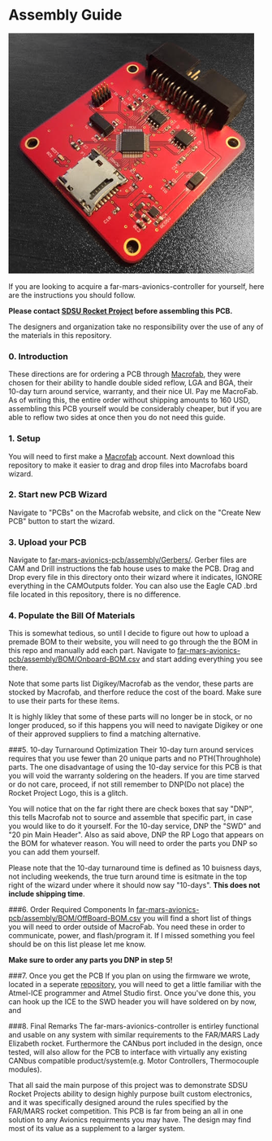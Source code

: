 # Assembly Guide
![](https://raw.githubusercontent.com/SDSURocketProject/far-mars-avionics-pcb/master/images/top_hdr.png)

If you are looking to acquire a far-mars-avionics-controller for yourself, here are the instructions you should follow. 

**Please contact [SDSU Rocket Project](https://www.sdsurocketproject.org/contact "SDSU Rocket Project") before assembling this PCB.**

The designers and organization take no responsibility over the use of any of the materials in this repository. 

### 0. Introduction
These directions are for ordering a PCB through [Macrofab](https://macrofab.com/ "Macrofab"), they were chosen for their ability to handle double sided reflow, LGA and BGA, their 10-day turn around service, warranty, and their nice UI. Pay me MacroFab. As of writing this, the entire order without shipping amounts to 160 USD, assembling this PCB yourself would be considerably cheaper, but if you are able to reflow two sides at once then you do not need this guide.

### 1. Setup
You will need to first make a [Macrofab](https://macrofab.com/ "Macrofab") account. Next download this repository to make it easier to drag and drop files into Macrofabs board wizard.

### 2. Start new PCB Wizard
Navigate to "PCBs" on the Macrofab website, and click on the "Create New PCB" button to start the wizard.

### 3. Upload your PCB
Navigate to [far-mars-avionics-pcb/assembly/Gerbers/](https://github.com/SDSURocketProject/far-mars-avionics-pcb/tree/master/assembly/Gerbers "far-mars-avionics-pcb/assembly/Gerbers/"). Gerber files are CAM and Drill instructions the fab house uses to make the PCB. Drag and Drop every file in this directory onto their wizard where it indicates, IGNORE everything in the CAMOutputs folder. You can also use the Eagle CAD .brd file located in this repository, there is no difference.

### 4. Populate the Bill Of Materials
This is somewhat tedious, so until I decide to figure out how to upload a premade BOM to their website, you will need to go through the the BOM in this repo and manually add each part. Navigate to [far-mars-avionics-pcb/assembly/BOM/Onboard-BOM.csv](https://github.com/SDSURocketProject/far-mars-avionics-pcb/blob/master/assembly/BOM/Onboard-BOM.csv "far-mars-avionics-pcb/assembly/BOM/Onboard-BOM.csv") and start adding everything you see there.

Note that some parts list Digikey/Macrofab as the vendor, these parts are stocked by Macrofab, and therfore reduce the cost of the board. Make sure to use their parts for these items.

It is highly likley that some of these parts will no longer be in stock, or no longer produced, so if this happens you will need to navigate Digikey or one of their approved suppliers to find a matching alternative.

###5. 10-day Turnaround Optimization
Their 10-day turn around services requires that you use fewer than 20 unique parts and no PTH(Throughhole) parts. The one disadvantage of using the 10-day service for this PCB is that you will void the warranty soldering on the headers. If you are time starved or do not care, proceed, if not still remember to DNP(Do not place) the Rocket Project Logo, this is a glitch. 

You will notice that on the far right there are check boxes that say "DNP", this tells Macrofab not to source and assemble that specific part, in case you would like to do it yourself. For the 10-day service, DNP the "SWD" and "20 pin Main Header". Also as said above, DNP the RP Logo that appears on the BOM for whatever reason. You will need to order the parts you DNP so you can add them yourself.

Please note that the 10-day turnaround time is defined as 10 buisness days, not including weekends, the true turn around time is esitmate in the top right of the wizard under where it should now say "10-days". **This does not include shipping time**.

###6. Order Required Components
In [far-mars-avionics-pcb/assembly/BOM/OffBoard-BOM.csv](https://github.com/SDSURocketProject/far-mars-avionics-pcb/blob/master/assembly/BOM/OffBoard-BOM.csv "far-mars-avionics-pcb/assembly/BOM/OffBoard-BOM.csv") you will find a short list of things you will need to order outside of MacroFab. You need these in order to communicate, power, and flash/program it. If I missed something you feel should be on this list please let me know.

**Make sure to order any parts you DNP in step 5!**

###7. Once you get the PCB
If you plan on using the firmware we wrote, located in a seperate [repository](https://github.com/SDSURocketProject/far-mars-onboard-firmware "repository"), you will need to get a little familiar with the Atmel-ICE programmer and Atmel Studio first. Once you've done this, you can hook up the ICE to the SWD header you will have soldered on by now, and 

###8. Final Remarks
The far-mars-avionics-controller is entirley functional and usable on any system with similar requirements to the FAR/MARS Lady Elizabeth rocket. Furthermore the CANbus port included in the design, once tested, will also allow for the PCB to interface with virtually any existing CANbus compatible product/system(e.g. Motor Controllers, Thermocouple modules). 

That all said the main purpose of this project was to demonstrate SDSU Rocket Projects ability to design highly purpose built custom electronics, and it was specifically designed around the rules specified by the FAR/MARS rocket competition. This PCB is far from being an all in one solution to any Avionics requirments you may have. The design may find most of its value as a supplement to a larger system. 

